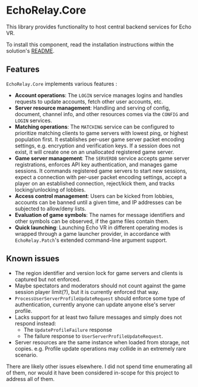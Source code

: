 ﻿# EchoRelay.Core

This library provides functionality to host central backend services for Echo VR. 

To install this component, read the installation instructions within the solution's [README](../README.md).

## Features

`EchoRelay.Core` implements various features :
- **Account operations**: The `LOGIN` service manages logins and handles requests to update accounts, fetch other user accounts, etc.
- **Server resource management**: Handling and serving of config, document, channel info, and other resources comes via the `CONFIG` and `LOGIN` services.
- **Matching operations**: The `MATCHING` service can be configured to prioritize matching clients to game servers with lowest ping, or highest population first. It establishes per-user game server packet encoding settings, e.g. encryption and verification keys. If a session does not exist, it will create one on an unallocated registered game server.
- **Game server management**: The `SERVERDB` service accepts game server registrations, enforces API key authentication, and manages game sessions. It commands registered game servers to start new sessions, expect a connection with per-user packet encoding settings, accept a player on an established connection, reject/kick them, and tracks locking/unlocking of lobbies.
- **Access control management**: Users can be kicked from lobbies, accounts can be banned until a given time, and IP addresses can be subjected to allow/deny lists.
- **Evaluation of game symbols**: The names for message identifiers and other symbols can be observed, if the game files contain them.
- **Quick launching**: Launching Echo VR in different operating modes is wrapped through a game launcher provider, in accordance with `EchoRelay.Patch`'s extended command-line argument support.

## Known issues
- The region identifier and version lock for game servers and clients is captured but not enforced.
- Maybe spectators and moderators should not count against the game session player limit(?), but it is currently enforced that way.
- `ProcessUserServerProfileUpdateRequest` should enforce some type of authentication, currently anyone can update anyone else's server profile.
- Lacks support for at least two failure messages and simply does not respond instead: 
  - The `UpdateProfileFailure` response
  - The failure response to `UserServerProfileUpdateRequest`.
- Server resources are the same instance when loaded from storage, not copies. e.g. Profile update operations may collide in an extremely rare scenario.

There are likely other issues elsewhere. I did not spend time enumerating all of them, nor would it have been considered in-scope for this project to address all of them.
